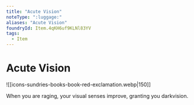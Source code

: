 ```yaml
---
title: "Acute Vision"
noteType: ":luggage:"
aliases: "Acute Vision"
foundryId: Item.4qKH6uf9KLNl83YV
tags:
  - Item
---
```


# Acute Vision
![[icons-sundries-books-book-red-exclamation.webp|150]]

When you are raging, your visual senses improve, granting you darkvision.
